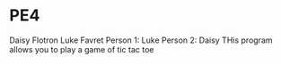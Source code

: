# PE4
Daisy Flotron Luke Favret
Person 1: Luke
Person 2: Daisy
THis program allows you to play a game of tic tac toe
